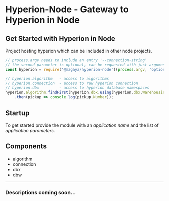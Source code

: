 # Hyperion-Node - Gateway to Hyperion in Node

## Get Started with Hyperion in Node
Project hosting hyperion which can be included in other node projects.

```js
// process.argv needs to include an entry '--connection-string'
// the second parameter is optional, can be requested with just argument array
const hyperion = require('@magaya/hyperion-node')(process.argv, 'optionalApiName');

// hyperion.algorithm   - access to algorithms
// hyperion.connection  - access to raw hyperion connection
// hyperion.dbx         - access to hyperion database namespaces
hyperion.algorithm.findFirst(hyperion.dbx.using(hyperion.dbx.Warehousing.PickupOrder.ListByNumber))
    .then(pickup => console.log(pickup.Number));
```

## Startup
To get started provide the module with an *application name* and the list of *application parameters*.

## Components
- algorithm
- connection
- dbx
- dbw

---

### Descriptions coming soon...
